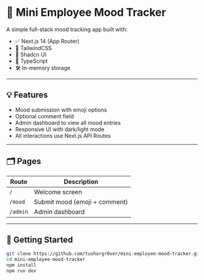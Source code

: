 # 🧠 Mini Employee Mood Tracker

A simple full-stack mood tracking app built with:

- ✅ Next.js 14 (App Router)
- 🎨 TailwindCSS
- 🧩 Shadcn UI
- 🧠 TypeScript
- 🛠️ In-memory storage

---

## 💡 Features

- Mood submission with emoji options
- Optional comment field
- Admin dashboard to view all mood entries
- Responsive UI with dark/light mode
- All interactions use Next.js API Routes

---

## 🗂️ Pages

| Route       | Description                   |
|-------------|-------------------------------|
| `/`         | Welcome screen                |
| `/mood`     | Submit mood (emoji + comment) |
| `/admin`    | Admin dashboard               |

---

## 🚀 Getting Started

```bash
git clone https://github.com/tushargr0ver/mini-employee-mood-tracker.git
cd mini-employee-mood-tracker
npm install
npm run dev
